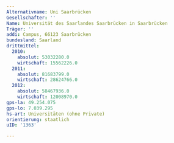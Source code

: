 ```yaml
---
Alternativname: Uni Saarbrücken
Gesellschafter: ''
Name: Universität des Saarlandes Saarbrücken in Saarbrücken
Träger: ''
addi: Campus, 66123 Saarbrücken
bundesland: Saarland
drittmittel:
  2010:
    absolut: 53032280.0
    wirtschaft: 15562226.0
  2011:
    absolut: 81683799.0
    wirtschaft: 28624766.0
  2012:
    absolut: 58467936.0
    wirtschaft: 12008970.0
gps-la: 49.254.075
gps-lo: 7.039.295
hs-art: Universitäten (ohne Private)
orientierung: staatlich
uID: '1363'

---
```


